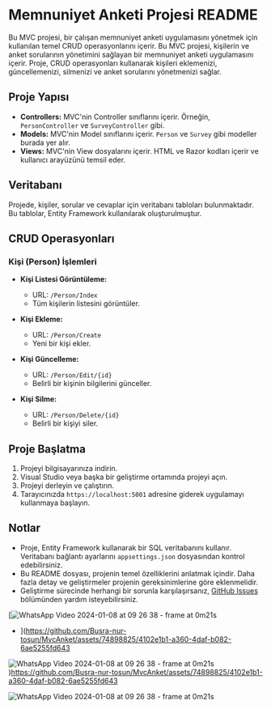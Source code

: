 # Memnuniyet Anketi Projesi README

Bu MVC projesi, bir çalışan  memnuniyet anketi uygulamasını yönetmek için kullanılan temel CRUD operasyonlarını içerir.
Bu MVC projesi, kişilerin ve anket sorularının yönetimini sağlayan bir memnuniyet anketi uygulamasını içerir. 
Proje, CRUD operasyonları kullanarak kişileri eklemenizi, güncellemenizi, silmenizi ve anket sorularını yönetmenizi sağlar.

## Proje Yapısı

- **Controllers:** MVC'nin Controller sınıflarını içerir. Örneğin, `PersonController` ve `SurveyController` gibi.
- **Models:** MVC'nin Model sınıflarını içerir. `Person` ve `Survey` gibi modeller burada yer alır.
- **Views:** MVC'nin View dosyalarını içerir. HTML ve Razor kodları içerir ve kullanıcı arayüzünü temsil eder.

## Veritabanı

Projede, kişiler, sorular ve cevaplar için veritabanı tabloları bulunmaktadır. Bu tablolar, Entity Framework kullanılarak oluşturulmuştur.

## CRUD Operasyonları

### Kişi (Person) İşlemleri

- **Kişi Listesi Görüntüleme:**
  - URL: `/Person/Index`
  - Tüm kişilerin listesini görüntüler.

- **Kişi Ekleme:**
  - URL: `/Person/Create`
  - Yeni bir kişi ekler.

- **Kişi Güncelleme:**
  - URL: `/Person/Edit/{id}`
  - Belirli bir kişinin bilgilerini günceller.

- **Kişi Silme:**
  - URL: `/Person/Delete/{id}`
  - Belirli bir kişiyi siler.


## Proje Başlatma

1. Projeyi bilgisayarınıza indirin.
2. Visual Studio veya başka bir geliştirme ortamında projeyi açın.
3. Projeyi derleyin ve çalıştırın.
4. Tarayıcınızda `https://localhost:5001` adresine giderek uygulamayı kullanmaya başlayın.

## Notlar

- Proje, Entity Framework kullanarak bir SQL veritabanını kullanır. Veritabanı bağlantı ayarlarını `appsettings.json` dosyasından kontrol edebilirsiniz.
- Bu README dosyası, projenin temel özelliklerini anlatmak içindir. Daha fazla detay ve geliştirmeler projenin gereksinimlerine göre eklenmelidir.
- Geliştirme sürecinde herhangi bir sorunla karşılaşırsanız, [GitHub Issues](https://github.com/KullaniciAdi/ProjeAdi/issues) bölümünden yardım isteyebilirsiniz.

[![WhatsApp Video 2024-01-08 at 09 26 38 - frame at 0m21s](https://github.com/Busra-nur-tosun/MvcAnket/assets/74898825/206a0f3f-b414-4291-9eaa-47ecc4f02aab)

- ](https://github.com/Busra-nur-tosun/MvcAnket/assets/74898825/4102e1b1-a360-4daf-b082-6ae5255fd643

![WhatsApp Video 2024-01-08 at 09 26 38 - frame at 0m21s](https://github.com/Busra-nur-tosun/MvcAnket/assets/74898825/206a0f3f-b414-4291-9eaa-47ecc4f02aab)
)https://github.com/Busra-nur-tosun/MvcAnket/assets/74898825/4102e1b1-a360-4daf-b082-6ae5255fd643

![WhatsApp Video 2024-01-08 at 09 26 38 - frame at 0m21s](https://github.com/Busra-nur-tosun/MvcAnket/assets/74898825/206a0f3f-b414-4291-9eaa-47ecc4f02aab)

